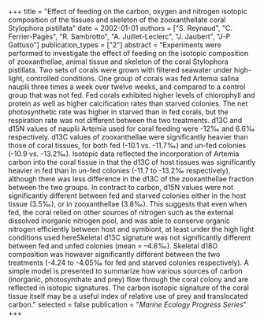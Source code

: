 +++
title = "Effect of feeding on the carbon, oxygen and nitrogen isotopic composition of the tissues and skeleton of the zooxanthellate coral Stylophora pistillata"
date = 2002-01-01
authors = ["S. Reynaud", "C. Ferrier-Pagès", "R. Sambrotto", "A. Juillet-Leclerc", "J. Jaubert", "J-P Gattuso"]
publication_types = ["2"]
abstract = "Experiments were performed to investigate the effect of feeding on the isotopic composition of zooxanthellae, animal tissue and skeleton of the coral Stylophora pistillata. Two sets of corals were grown with filtered seawater under high-light, controlled conditions. One group of corals was fed Artemia salina nauplii three times a week over twelve weeks, and compared to a control group that was not fed. Fed corals exhibited higher levels of chlorophyll and protein as well as higher calcification rates than starved colonies. The net photosynthetic rate was higher in starved than in fed corals, but the respiration rate was not different between the two treatments. d13C and d15N values of nauplii Artemia used for coral feeding were -12‰ and 6.6‰ respectively. d13C values of zooxanthellae were significantly heavier than those of coral tissues, for both fed (-10.1 vs. -11.7‰) and un-fed colonies (-10.9 vs. -13.2‰). Isotopic data reflected the incorporation of Artemia carbon into the coral tissue in that the d13C of host tissues was significantly heavier in fed than in un-fed colonies (-11.7 to -13.2‰ respectively), although there was less difference in the d13C of the zooxanthellae fraction between the two groups. In contract to carbon, d15N values were not significantly different between fed and starved colonies either in the host tissue (3.5‰), or in zooxanthellae (3.8‰). This suggests that even when fed, the coral relied on other sources of nitrogen such as the external dissolved inorganic nitrogen pool, and was able to conserve organic nitrogen efficiently between host and symbiont, at least under the high light conditions used hereSkeletal d13C signature was not significantly different between fed and unfed colonies (mean = –4.6‰). Skeletal d18O composition was however significantly different between the two treatments (-4.24 to -4.05‰ for fed and starved colonies respectively). A simple model is presented to summarize how various sources of carbon (inorganic, photosynthate and prey) flow through the coral colony and are reflected in isotopic signatures. The carbon isotopic signature of the coral tissue itself may be a useful index of relative use of prey and translocated carbon."
selected = false
publication = "*Marine Ecology Progress Series*"
+++

